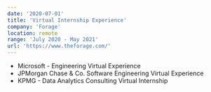 ```yaml
---
date: '2020-07-01'
title: 'Virtual Internship Experience'
company: 'Forage'
location: remote
range: 'July 2020 - May 2021'
url: 'https://www.theforage.com/'
---
```


- Microsoft - Engineering Virtual Experience 
- JPMorgan Chase & Co. Software Engineering Virtual Experience
- KPMG - Data Analytics Consulting Virtual Internship 
